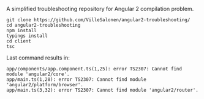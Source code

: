 A simplified troubleshooting repository for Angular 2 compilation problem.

    git clone https://github.com/VilleSalonen/angular2-troubleshooting/
    cd angular2-troubleshooting
    npm install
    typings install
    cd client
    tsc

Last command results in:

    app/components/app.component.ts(1,25): error TS2307: Cannot find module 'angular2/core'.
    app/main.ts(1,28): error TS2307: Cannot find module 'angular2/platform/browser'.
    app/main.ts(3,32): error TS2307: Cannot find module 'angular2/router'.
